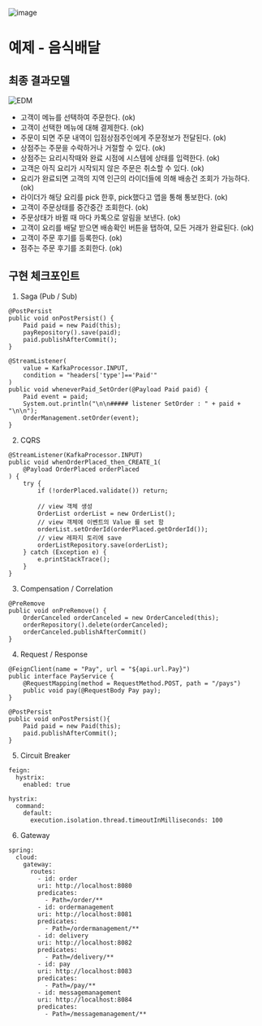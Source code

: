 ![image](https://user-images.githubusercontent.com/487999/79708354-29074a80-82fa-11ea-80df-0db3962fb453.png)

# 예제 - 음식배달

## 최종 결과모델
![EDM](https://user-images.githubusercontent.com/118698671/203226941-76c97b4a-4222-4015-a6ed-32f2b490a82e.jpg)
 - 고객이 메뉴를 선택하여 주문한다. (ok)
 - 고객이 선택한 메뉴에 대해 결제한다. (ok)
 - 주문이 되면 주문 내역이 입점상점주인에게 주문정보가 전달된다.  (ok)
 - 상점주는 주문을 수락하거나 거절할 수 있다.  (ok)
 - 상점주는 요리시작때와 완료 시점에 시스템에 상태를 입력한다.  (ok)
 - 고객은 아직 요리가 시작되지 않은 주문은 취소할 수 있다.  (ok)
 - 요리가 완료되면 고객의 지역 인근의 라이더들에 의해 배송건 조회가 가능하다.  (ok)
 - 라이더가 해당 요리를 pick 한후, pick했다고 앱을 통해 통보한다. (ok)
 - 고객이 주문상태를 중간중간 조회한다. (ok)
 - 주문상태가 바뀔 때 마다 카톡으로 알림을 보낸다. (ok)
 - 고객이 요리를 배달 받으면 배송확인 버튼을 탭하여, 모든 거래가 완료된다. (ok)
 - 고객이 주문 후기를 등록한다. (ok)
 - 점주는 주문 후기를 조회한다. (ok)


## 구현 체크포인트
1. Saga (Pub / Sub)
```
@PostPersist
public void onPostPersist() {
    Paid paid = new Paid(this);
    payRepository().save(paid);
    paid.publishAfterCommit();
}

@StreamListener(
    value = KafkaProcessor.INPUT,
    condition = "headers['type']=='Paid'"
)
public void wheneverPaid_SetOrder(@Payload Paid paid) {
    Paid event = paid;
    System.out.println("\n\n##### listener SetOrder : " + paid + "\n\n");
    OrderManagement.setOrder(event);
}
```
2. CQRS
```
@StreamListener(KafkaProcessor.INPUT)
public void whenOrderPlaced_then_CREATE_1(
    @Payload OrderPlaced orderPlaced
) {
    try {
        if (!orderPlaced.validate()) return;

        // view 객체 생성
        OrderList orderList = new OrderList();
        // view 객체에 이벤트의 Value 를 set 함
        orderList.setOrderId(orderPlaced.getOrderId());
        // view 레파지 토리에 save
        orderListRepository.save(orderList);
    } catch (Exception e) {
        e.printStackTrace();
    }
}
```
3. Compensation / Correlation
```
@PreRemove
public void onPreRemove() {
    OrderCanceled orderCanceled = new OrderCanceled(this);
    orderRepository().delete(orderCanceled);
    orderCanceled.publishAfterCommit()
}
```
4. Request / Response
```
@FeignClient(name = "Pay", url = "${api.url.Pay}")
public interface PayService {
    @RequestMapping(method = RequestMethod.POST, path = "/pays")
    public void pay(@RequestBody Pay pay);
}

@PostPersist
public void onPostPersist(){
    Paid paid = new Paid(this);
    paid.publishAfterCommit();
}
```
5. Circuit Breaker
```
feign:
  hystrix:
    enabled: true

hystrix:
  command:
    default:
      execution.isolation.thread.timeoutInMilliseconds: 100
```
6. Gateway
```
spring:
  cloud:
    gateway:
      routes:
        - id: order
        uri: http://localhost:8080
        predicates:
          - Path=/order/** 
        - id: ordermanagement
        uri: http://localhost:8081
        predicates:
          - Path=/ordermanagement/** 
        - id: delivery
        uri: http://localhost:8082
        predicates:
          - Path=/delivery/** 
        - id: pay
        uri: http://localhost:8083
        predicates:
          - Path=/pay/** 
        - id: messagemanagement
        uri: http://localhost:8084
        predicates:
          - Path=/messagemanagement/**
```


